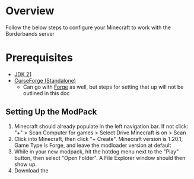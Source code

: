 # Overview
Follow the below steps to configure your Minecraft to work with the Borderbands server

# Prerequisites
- [JDK 21](https://www.oracle.com/java/technologies/downloads/#java21)
- [CurseForge (Standalone)](https://www.curseforge.com/download/app#download-options)
    - Can go with [Forge](https://files.minecraftforge.net/net/minecraftforge/forge/index_1.20.1.html) as well, but steps for setting that up will not be outlined in this doc

## Setting Up the ModPack
1. Minecraft should already populate in the left navigation bar. If not click: \
"+" > Scan Computer for games > Select Drive Minecraft is on > Scan
2. Click into Minecraft, then click "+ Create". Minecraft version is 1.20.1, Game Type is Forge, and leave the modloader version at default
3. While in your new modpack, hit the hotdog menu next to the "Play" button, then select "Open Folder". A File Explorer window should then show up.
4. Download the 
